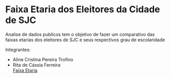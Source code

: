 # Faixa Etaria dos Eleitores da Cidade de SJC
Analise de dados publicos tem o objetivo de fazer um comparativo das faixas etarias dos eleitores de SJC e seus  respectivos grau de escolaridade

Integrantes:
 * Aline Cristina Pereira Trofino
 * Rita de Cássia Ferreira  
 [Faixa Etaria](https://github.com/ferreirarita/Faixa-Etaria-dos-Eleitores-da-Cidade-de-SJC/blob/main/Analise%20de%20Dados%20Eleitorais%20-SJC.ipynb)
 
